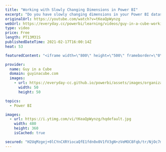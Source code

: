 ```yaml
---
title: "Working with Slowly Changing Dimensions in Power BI"
excerpt: "Do you have slowly changing dimensions in your Power BI dataset? Struggling to work with them to get the right values? Patrick walks you through how you can deal with them.  Download sample files: http://guyinacu.be/scdsample  Wikipedia https://en.wikipedia.org/wiki/Slowly_changing_dimension  Using calculation"
originalUrl: https://youtube.com/watch?v=tKeaQpWynzg
webUrl: https://everyday.cc/powerbi/learning/videos/guy-in-a-cube-working-with-slowly-changing-dimensions-in-power-bi/
type: video
price: Free
length: PT13M31S
publishedDateTime: 2021-02-17T16:00:14Z
heat: 53

featuredContent: "<iframe width=\"800\" height=\"500\" frameborder=\"0\" src=\"https://www.youtube.com/embed/tKeaQpWynzg\" allow=\"accelerometer; autoplay; encrypted-media; gyroscope; picture-in-picture\" allowfullscreen></iframe>"

provider:
  name: Guy in a Cube
  domain: guyinacube.com
  images:
    - url: https://everyday-cc.github.io/powerbi/assets/images/organizations/guyinacube.com-50x50.jpg
      width: 50
      height: 50

topics:
  - Power BI

images:
  - url: https://i.ytimg.com/vi/tKeaQpWynzg/hqdefault.jpg
    width: 480
    height: 360
    isCached: true

secured: "H2UqMzgej+0lCYnCXRYiocaQfE1fdn0x0V1fV3gN+zVeMOC8Fqb/tr/NjOc7mRZEozAFh5xYQ3xpQKcRfUsH+KgsGCzmM3QAHYNKLN9KxUY/N9rNgDyaH2jAZnWDVtyfk/OfWrmt9vwOWolrf5vQ6c7ogjhnjHxlKAT7sq7ETHhCpHfXrcVbr+x3b6xaQPi0Ln2zoCPbjl+MeBebiIBezocObZjaJQ70Fzx2opOg5VQGGB7ZGKCGdi70BzDNZms0mD+c0GVeqdF0jk8aUu95NWKgKrthYAKpWBcILZ/Sgdrs6hGrmeMTN9ajm/UIGnOCN0rkM5iBqfzW7EpBmwyyB3jBuU7pG9bWDqpK64GBYaoL+sLnX2lqN4O/kY83dw84+i69b2RoKz/gQtvcoin9EzHl0wy6eMiVDdfli1aUn/A=;2Z4q2hGvgLrbMr+UMxEyCA=="
---
```


